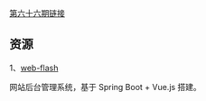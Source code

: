 [第六十六期链接](https://github.com/ruanyf/weekly/blob/master/docs/issue-66.md)

## 资源

1、[web-flash](https://github.com/enilu/web-flash)

网站后台管理系统，基于 Spring Boot + Vue.js 搭建。
